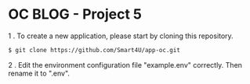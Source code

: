 # OC BLOG - Project 5

1 . To create a new application, please start by cloning this repository.

```bash
$ git clone https://github.com/Smart4U/app-oc.git
```

2 . Edit the environment configuration file "example.env" correctly.
Then rename it to ".env".